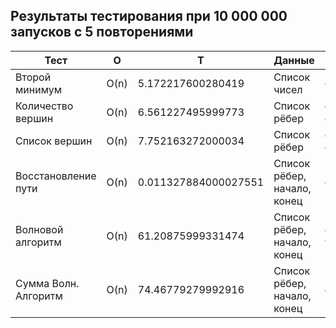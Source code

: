## Результаты тестирования при 10 000 000 запусков с 5 повторениями
| Тест                 | O     | T                    | Данные                      | Стенд              |
|----------------------|-------|----------------------|-----------------------------|--------------------|
| Второй минимум       | O(n)  | 5.172217600280419    | Список чисел                | def secmin         |
| Количество вершин    | O(n)  | 6.561227495999773    | Список рёбер                | def count_vertices |
| Список вершин        | O(n)  | 7.752163272000034    | Список рёбер                | def get_vertices   |
| Восстановление пути  | O(n)  | 0.011327884000027551 | Список рёбер, начало, конец | def path_rec       |
| Волновой алгоритм    | O(n)  | 61.20875999331474    | Список рёбер, начало, конец | def wave_algorithm |
| Сумма Волн. Алгоритм | O(n)  | 74.46779279992916    | Список рёбер, начало, конец | def alg            |
